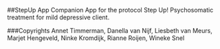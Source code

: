 ##StepUp App
Companion App for the protocol Step Up! Psychosomatic treatment for mild depressive client.

###Copyrights
Annet Timmerman, Danella van Nijf, Liesbeth van Meurs, Marjet Hengeveld, Ninke Kromdijk, Rianne Roijen, Wineke Snel
